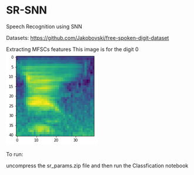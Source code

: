 # SR-SNN
Speech Recognition using SNN

Datasets: https://github.com/Jakobovski/free-spoken-digit-dataset

Extracting MFSCs features 
This image is for the digit 0
![Screenshot](0.png)


To run:

uncompress the sr_params.zip file and then run the Classfication notebook
